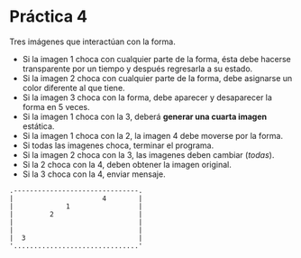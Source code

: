 # Práctica 4

Tres imágenes que interactúan con la forma.

- Si la imagen 1 choca con cualquier parte de la forma, ésta debe hacerse transparente por un tiempo y después regresarla a su estado.
- Si la imagen 2 choca con cualquier parte de la forma, debe asignarse un color diferente al que tiene.
- Si la imagen 3 choca con la forma, debe aparecer y desaparecer la forma en 5 veces.
- Si la imagen 1 choca con la 3, deberá **generar una cuarta imagen** estática.
- Si la imagen 1 choca con la 2, la imagen 4 debe moverse por la forma.
- Si todas las imagenes choca, terminar el programa.
- Si la imagen 2 choca con la 3, las imagenes deben cambiar (*todas*).
- Si la 2 choca con la 4, deben obtener la imagen original.
- Si la 3 choca con la 4, enviar mensaje.

```
.-------------------------------.
|                      4        |
|             1                 |
|         2                     |
|                               |
|                               |
|  3                            |
'...............................'
```
